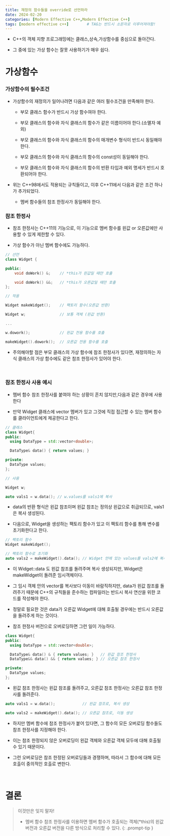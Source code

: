 ```yaml
---
title: 재정의 함수들을 override로 선언하라
date: 2024-02-20
categories: [Modern Effective C++,Modern Effective C++]
tags: [modern effective c++]		# TAG는 반드시 소문자로 이루어져야함!
---
```


* C++의 객체 지향 프로그래밍에는 클래스,상속,가상함수를 중심으로 돌아간다.

* 그 중에 있는 가상 함수는 잘못 사용하기가 매우 쉽다.


# 가상함수

### 가상함수의 필수조건

* 가상함수의 재정의가 일어나려면 다음과 같은 여러 필수조건을 만족해야 한다.

  * 부모 클래스 함수가 반드시 가상 함수여야 한다.

  * 부모 클래스의 함수와 자식 클래스의 함수가 같은 이름이어야 한다.(소멸자 예외)
  
  * 부모 클래스의 함수와 자식 클래스의 함수의 매개변수 형식이 반드시 동일해야 한다.

  * 부모 클래스의 함수와 자식 클래스의 함수의 const성이 동일해야 한다.

  * 부모 클래스의 함수와 자식 클래스의 함수의 반환 타입과 예외 명세가 반드시 호환되어야 한다.

* 위는 C++98에서도 적용되는 규칙들이고, 이후 C++11에서 다음과 같은 조건 하나가 추가되었다.

  * 멤버 함수들의 참조 한정사가 동일해야 한다.

### 참조 한정사

* 참조 한정사는 C++11의 기능으로, 이 기능으로 멤버 함수를 왼값 or 오른값에만 사용할 수 있게 제한할 수 있다.

* 가상 함수가 아닌 멤버 함수에도 가능하다.

```c++
// 선언
class Widget {

public:
    void doWork() &;    // *this가 왼값일 때만 호출

    void doWork() &&;   // *this가 오른값일 때만 호출
};

// 적용

Widget makeWidget();    // 팩토리 함수(오른값 반환)

Widget w;               // 보통 객체 (왼값 반환)

...

w.dowork();             // 왼값 전용 함수를 호출

makeWidget().dowork();  // 오른값 전용 함수를 호출
```

* 주의해야할 점은 부모 클래스의 가상 함수에 참조 한정사가 있다면, 재정의하는 자식 클래스의 가상 함수에도 같은 참조 한정사가 있어야 한다.


<br>

### 참조 한정사 사용 예시

* 멤버 함수 참조 한정사를 붙여야 하는 상황이 흔치 않지만,다음과 같은 경우에 사용한다

* 만약 Widget 클래스에 vector 멤버가 있고 그것에 직접 접근할 수 있는 멤버 함수를 클라이언트에게 제공한다고 한다.

```c++
// 클래스
class Widget{
public:
  using DataType = std::vector<double>;

  DataType& data() { return values; }

private:
  DataType values;
};

// 사용

Widget w;

auto vals1 = w.data(); // w.values를 vals1에 복사
```

* data의 반환 형식은 왼값 참조이며 왼값 참조는 정의상 왼값으로 취급되므로, vals1은 복사 생성된다.

* 다음으로, Widget을 생성하는 팩토리 함수가 있고 이 팩토리 함수를 통해 변수를 초기화한다고 한다.

```c++
// 팩토리 함수
Widget makeWidget();

// 팩토리 함수로 초기화
auto vals2 = makeWidget().data(); // Widget 안에 있는 values를 vals2에 복사
```

* 이 Widget::data 도 왼값 참조를 돌려주며 복사 생성되지만, Widget은 makeWidget이 돌려준 임시객체이다.

* 그 임시 객체 안의 vector를 복사보다 이동이 바람직하지만, data가 왼값 참조를 돌려주기 때문에 C++의 규칙들을 준수하는 컴파일러는 반드시 복사 연산을 위한 코드를 작성해야 한다.

* 정말로 필요한 것은 data가 오른값 Widget에 대해 호출될 경우에는 반드시 오른값을 돌려주게 하는 것이다.

* 참조 한정사 버전으로 오버로딩하면 그런 일이 가능하다.

```c++
class Widget{
public:
  using DataType = std::vector<double>;

  DataType& data() & { return values; }   // 왼값 참조 한정사
  DataType&& data() && { return values; } // 오른값 참조 한정사

private:
  DataType values;
};
```

* 왼값 참조 한정사는 왼값 참조를 돌려주고, 오른값 참조 한정사는 오른값 참조 한정사를 돌려준다.

```c++
auto vals1 = w.data();            // 왼값 참조로, 복사 생성

auto vals2 = makeWidget().data(); // 오른값 참조로, 이동 생성
```

* 하지만 멤버 함수에 참조 한정사가 붙어 있다면, 그 함수의 모든 오버로딩 함수들도 참조 한정사를 지정해야 한다.

* 이는 참조 한정되지 않은 오버로딩이 왼값 객체와 오른값 객체 모두에 대해 호출될 수 있기 때문이다.

* 그런 오버로딩은 참조 한정된 오버로딩들과 경쟁하며, 따라서 그 함수에 대해 모든 호출이 중의적인 호출로 변한다.

<br>

# **결론**

> 이것만은 잊지 말자!
> * 멤버 함수 참조 한정사를 이용하면 멤버 함수가 호출되는 객체(*this)의 왼값 버전과
>   오른값 버전을 다른 방식으로 처리할 수 있다.
> {: .prompt-tip }